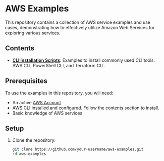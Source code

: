 # AWS Examples

This repository contains a collection of AWS service examples and use cases, demonstrating how to effectively utilize Amazon Web Services for exploring various services.

## Contents
- **[CLI Installation Scripts](https://github.com/HrithikSawant/aws-examples/blob/main/aws-examples/bin/README.md)**: Examples to install commonly used CLI tools: AWS CLI, PowerShell CLI, and Terraform CLI.

## Prerequisites

To use the examples in this repository, you will need:

- An active [AWS Account](https://aws.amazon.com/)
- AWS CLI installed and configured. Follow the contents section to install.
- Basic knowledge of AWS services

## Setup

1. Clone the repository:
   ```bash
   git clone https://github.com/your-username/aws-examples.git
   cd aws-examples
    ```